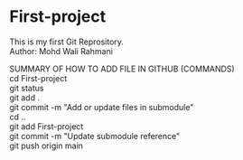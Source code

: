 # First-project
This is my first Git Reprository.
<br>
Author: Mohd Wali Rahmani


SUMMARY OF HOW TO ADD FILE IN GITHUB (COMMANDS) <br>
cd First-project <br>
git status<br>
git add . <br>
git commit -m "Add or update files in submodule"<br>
cd ..<br>
git add First-project<br>
git commit -m "Update submodule reference"<br>
git push origin main<br>
